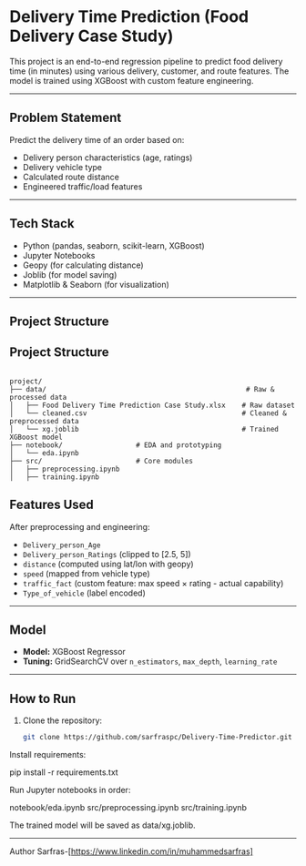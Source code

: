 #  Delivery Time Prediction (Food Delivery Case Study)

This project is an end-to-end regression pipeline to predict food delivery time (in minutes) using various delivery, customer, and route features. The model is trained using XGBoost with custom feature engineering.

---

##  Problem Statement

Predict the delivery time of an order based on:
- Delivery person characteristics (age, ratings)
- Delivery vehicle type
- Calculated route distance
- Engineered traffic/load features

---

##  Tech Stack

- Python (pandas, seaborn, scikit-learn, XGBoost)
- Jupyter Notebooks
- Geopy (for calculating distance)
- Joblib (for model saving)
- Matplotlib & Seaborn (for visualization)

---

##  Project Structure

##  Project Structure

```

project/
├── data/                                                 # Raw & processed data
│   ├── Food Delivery Time Prediction Case Study.xlsx    # Raw dataset
│   └── cleaned.csv                                      # Cleaned & preprocessed data
│   └── xg.joblib                                        # Trained XGBoost model
├── notebook/                  # EDA and prototyping
│   └── eda.ipynb
├── src/                       # Core modules
│   ├── preprocessing.ipynb
│   ├── training.ipynb

````

##  Features Used

After preprocessing and engineering:
- `Delivery_person_Age`
- `Delivery_person_Ratings` (clipped to [2.5, 5])
- `distance` (computed using lat/lon with geopy)
- `speed` (mapped from vehicle type)
- `traffic_fact` (custom feature: max speed × rating - actual capability)
- `Type_of_vehicle` (label encoded)

---

##  Model

- **Model:** XGBoost Regressor
- **Tuning:** GridSearchCV over `n_estimators`, `max_depth`, `learning_rate`

---

##  How to Run

1. Clone the repository:
   ```bash
   git clone https://github.com/sarfraspc/Delivery-Time-Predictor.git
Install requirements:

pip install -r requirements.txt

Run Jupyter notebooks in order:

notebook/eda.ipynb
src/preprocessing.ipynb
src/training.ipynb

The trained model will be saved as data/xg.joblib.

---
Author
Sarfras-[https://www.linkedin.com/in/muhammedsarfras]
